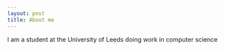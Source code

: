 ```yaml
---
layout: post
title: About me
---
```


I am a student at the University of Leeds doing work in computer science
